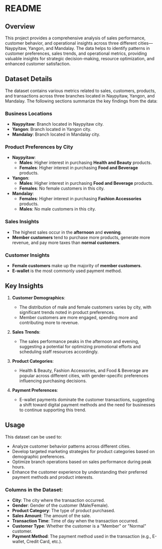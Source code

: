 # README

## Overview

This project provides a comprehensive analysis of sales performance, customer behavior, and operational insights across three different cities—Naypyitaw, Yangon, and Mandalay. The data helps to identify patterns in customer preferences, sales trends, and operational metrics, providing valuable insights for strategic decision-making, resource optimization, and enhanced customer satisfaction.

## Dataset Details

The dataset contains various metrics related to sales, customers, products, and transactions across three branches located in Naypyitaw, Yangon, and Mandalay. The following sections summarize the key findings from the data:

### Business Locations
- **Naypyitaw**: Branch located in Naypyitaw city.
- **Yangon**: Branch located in Yangon city.
- **Mandalay**: Branch located in Mandalay city.

### Product Preferences by City
- **Naypyitaw**:
  - **Males**: Higher interest in purchasing **Health and Beauty** products.
  - **Females**: Higher interest in purchasing **Food and Beverage** products.
- **Yangon**:
  - **Males**: Higher interest in purchasing **Food and Beverage** products.
  - **Females**: No female customers in this city.
- **Mandalay**:
  - **Females**: Higher interest in purchasing **Fashion Accessories** products.
  - **Males**: No male customers in this city.

### Sales Insights
- The highest sales occur in the **afternoon** and **evening**.
- **Member customers** tend to purchase more products, generate more revenue, and pay more taxes than **normal customers**.

### Customer Insights
- **Female customers** make up the majority of **member customers**.
- **E-wallet** is the most commonly used payment method.

## Key Insights

1. **Customer Demographics**:
   - The distribution of male and female customers varies by city, with significant trends noted in product preferences.
   - Member customers are more engaged, spending more and contributing more to revenue.

2. **Sales Trends**:
   - The sales performance peaks in the afternoon and evening, suggesting a potential for optimizing promotional efforts and scheduling staff resources accordingly.

3. **Product Categories**:
   - Health & Beauty, Fashion Accessories, and Food & Beverage are popular across different cities, with gender-specific preferences influencing purchasing decisions.

4. **Payment Preferences**:
   - E-wallet payments dominate the customer transactions, suggesting a shift toward digital payment methods and the need for businesses to continue supporting this trend.

## Usage

This dataset can be used to:
- Analyze customer behavior patterns across different cities.
- Develop targeted marketing strategies for product categories based on demographic preferences.
- Optimize branch operations based on sales performance during peak hours.
- Enhance the customer experience by understanding their preferred payment methods and product interests.



###  Columns in the Dataset:
- **City**: The city where the transaction occurred.
- **Gender**: Gender of the customer (Male/Female).
- **Product Category**: The type of product purchased.
- **Sales Amount**: The amount of the sale.
- **Transaction Time**: Time of day when the transaction occurred.
- **Customer Type**: Whether the customer is a "Member" or "Normal" customer.
- **Payment Method**: The payment method used in the transaction (e.g., E-wallet, Credit Card, etc.).

